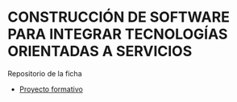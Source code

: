 # CONSTRUCCIÓN DE SOFTWARE PARA INTEGRAR TECNOLOGÍAS ORIENTADAS A SERVICIOS
Repositorio de la ficha

- [Proyecto formativo](pdfs/proyecto_formativo.pdf)
